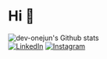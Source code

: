 # Hi 👋

![dev-onejun's Github stats](http://github-readme-stats-dev-onejun.vercel.app/api?username=dev-onejun&show_icons=true&theme=tokyonight) <!--theme=onedark-->
\
[![LinkedIn](https://img.shields.io/badge/linkedin-%230077B5.svg?style=for-the-badge&logo=linkedin&logoColor=white)](https://www.linkedin.com/in/dev-onejun/)
[![Instagram](https://img.shields.io/badge/Instagram-%23E4405F.svg?style=for-the-badge&logo=Instagram&logoColor=white)](https://instagram.com/onejun_park)
